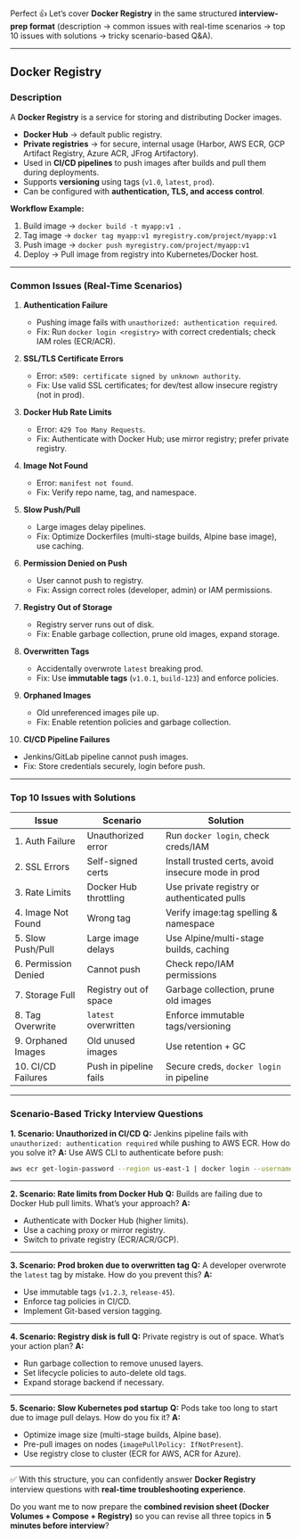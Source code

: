 Perfect 👍 Let’s cover **Docker Registry** in the same structured **interview-prep format** (description → common issues with real-time scenarios → top 10 issues with solutions → tricky scenario-based Q&A).

---

## **Docker Registry**

### **Description**

A **Docker Registry** is a service for storing and distributing Docker images.

* **Docker Hub** → default public registry.
* **Private registries** → for secure, internal usage (Harbor, AWS ECR, GCP Artifact Registry, Azure ACR, JFrog Artifactory).
* Used in **CI/CD pipelines** to push images after builds and pull them during deployments.
* Supports **versioning** using tags (`v1.0`, `latest`, `prod`).
* Can be configured with **authentication, TLS, and access control**.

**Workflow Example:**

1. Build image → `docker build -t myapp:v1 .`
2. Tag image → `docker tag myapp:v1 myregistry.com/project/myapp:v1`
3. Push image → `docker push myregistry.com/project/myapp:v1`
4. Deploy → Pull image from registry into Kubernetes/Docker host.

---

### **Common Issues (Real-Time Scenarios)**

1. **Authentication Failure**

   * Pushing image fails with `unauthorized: authentication required`.
   * Fix: Run `docker login <registry>` with correct credentials; check IAM roles (ECR/ACR).

2. **SSL/TLS Certificate Errors**

   * Error: `x509: certificate signed by unknown authority`.
   * Fix: Use valid SSL certificates; for dev/test allow insecure registry (not in prod).

3. **Docker Hub Rate Limits**

   * Error: `429 Too Many Requests`.
   * Fix: Authenticate with Docker Hub; use mirror registry; prefer private registry.

4. **Image Not Found**

   * Error: `manifest not found`.
   * Fix: Verify repo name, tag, and namespace.

5. **Slow Push/Pull**

   * Large images delay pipelines.
   * Fix: Optimize Dockerfiles (multi-stage builds, Alpine base image), use caching.

6. **Permission Denied on Push**

   * User cannot push to registry.
   * Fix: Assign correct roles (developer, admin) or IAM permissions.

7. **Registry Out of Storage**

   * Registry server runs out of disk.
   * Fix: Enable garbage collection, prune old images, expand storage.

8. **Overwritten Tags**

   * Accidentally overwrote `latest` breaking prod.
   * Fix: Use **immutable tags** (`v1.0.1`, `build-123`) and enforce policies.

9. **Orphaned Images**

   * Old unreferenced images pile up.
   * Fix: Enable retention policies and garbage collection.

10. **CI/CD Pipeline Failures**

* Jenkins/GitLab pipeline cannot push images.
* Fix: Store credentials securely, login before push.

---

### **Top 10 Issues with Solutions**

| **Issue**            | **Scenario**           | **Solution**                                       |
| -------------------- | ---------------------- | -------------------------------------------------- |
| 1. Auth Failure      | Unauthorized error     | Run `docker login`, check creds/IAM                |
| 2. SSL Errors        | Self-signed certs      | Install trusted certs, avoid insecure mode in prod |
| 3. Rate Limits       | Docker Hub throttling  | Use private registry or authenticated pulls        |
| 4. Image Not Found   | Wrong tag              | Verify image:tag spelling & namespace              |
| 5. Slow Push/Pull    | Large image delays     | Use Alpine/multi-stage builds, caching             |
| 6. Permission Denied | Cannot push            | Check repo/IAM permissions                         |
| 7. Storage Full      | Registry out of space  | Garbage collection, prune old images               |
| 8. Tag Overwrite     | `latest` overwritten   | Enforce immutable tags/versioning                  |
| 9. Orphaned Images   | Old unused images      | Use retention + GC                                 |
| 10. CI/CD Failures   | Push in pipeline fails | Secure creds, `docker login` in pipeline           |

---

### **Scenario-Based Tricky Interview Questions**

**1. Scenario: Unauthorized in CI/CD**
**Q:** Jenkins pipeline fails with `unauthorized: authentication required` while pushing to AWS ECR. How do you solve it?
**A:** Use AWS CLI to authenticate before push:

```bash
aws ecr get-login-password --region us-east-1 | docker login --username AWS --password-stdin <account_id>.dkr.ecr.us-east-1.amazonaws.com
```

---

**2. Scenario: Rate limits from Docker Hub**
**Q:** Builds are failing due to Docker Hub pull limits. What’s your approach?
**A:**

* Authenticate with Docker Hub (higher limits).
* Use a caching proxy or mirror registry.
* Switch to private registry (ECR/ACR/GCP).

---

**3. Scenario: Prod broken due to overwritten tag**
**Q:** A developer overwrote the `latest` tag by mistake. How do you prevent this?
**A:**

* Use immutable tags (`v1.2.3`, `release-45`).
* Enforce tag policies in CI/CD.
* Implement Git-based version tagging.

---

**4. Scenario: Registry disk is full**
**Q:** Private registry is out of space. What’s your action plan?
**A:**

* Run garbage collection to remove unused layers.
* Set lifecycle policies to auto-delete old tags.
* Expand storage backend if necessary.

---

**5. Scenario: Slow Kubernetes pod startup**
**Q:** Pods take too long to start due to image pull delays. How do you fix it?
**A:**

* Optimize image size (multi-stage builds, Alpine base).
* Pre-pull images on nodes (`imagePullPolicy: IfNotPresent`).
* Use registry close to cluster (ECR for AWS, ACR for Azure).

---

✅ With this structure, you can confidently answer **Docker Registry** interview questions with **real-time troubleshooting experience**.

Do you want me to now prepare the **combined revision sheet (Docker Volumes + Compose + Registry)** so you can revise all three topics in **5 minutes before interview**?
